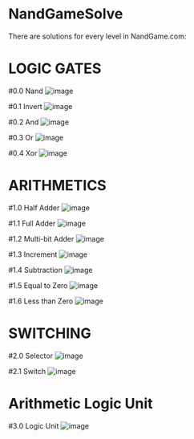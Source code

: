 # NandGameSolve

There are solutions for every level in NandGame.com:

# LOGIC GATES
#0.0 Nand
![image](https://user-images.githubusercontent.com/116679403/213938059-9272a7c4-8cb1-4e23-b195-70167dba90fc.png)

#0.1 Invert
![image](https://user-images.githubusercontent.com/116679403/213938077-c42f4734-05af-4d99-8b0e-4e5f58a83048.png)

#0.2 And
![image](https://user-images.githubusercontent.com/116679403/213938213-7c69f80e-b0f9-4d9a-a3bf-3634279efa6a.png)

#0.3 Or
![image](https://user-images.githubusercontent.com/116679403/213938244-a6dfb690-4502-443e-aa57-6c2afa6e0082.png)

#0.4 Xor
![image](https://user-images.githubusercontent.com/116679403/213938259-8a2b02c7-4440-497b-acce-a1fc98df15b2.png)

# ARITHMETICS
#1.0 Half Adder
![image](https://user-images.githubusercontent.com/116679403/213938300-91778b65-89ca-4bf1-80e7-44f1abfa339d.png)

#1.1 Full Adder
![image](https://user-images.githubusercontent.com/116679403/213937822-8cbad046-706e-4d5b-ac61-2ebcc46bc32a.png)

#1.2 Multi-bit Adder
![image](https://user-images.githubusercontent.com/116679403/213937838-a824d2f1-6c81-4a68-8c71-28f931701c41.png)

#1.3 Increment
![image](https://user-images.githubusercontent.com/116679403/213937852-8fc2861d-546e-48cd-adfe-fbcda7db0f63.png)

#1.4 Subtraction
![image](https://user-images.githubusercontent.com/116679403/213937874-62558ee9-9fd9-4985-95eb-b9ce32501495.png)

#1.5 Equal to Zero
![image](https://user-images.githubusercontent.com/116679403/213938337-09f95ef6-fc12-402c-9895-e9d97af8ad98.png)

#1.6 Less than Zero
![image](https://user-images.githubusercontent.com/116679403/213938348-0e28d0df-8582-4901-931a-27b6ca7179a1.png)

# SWITCHING
#2.0 Selector
![image](https://user-images.githubusercontent.com/116679403/213938365-4a81a3f4-42ee-4f87-96ce-dafc1f6407cc.png)

#2.1 Switch
![image](https://user-images.githubusercontent.com/116679403/213938381-689efb7d-c3ca-4285-b96d-95f9e043ce6c.png)

# Arithmetic Logic Unit
#3.0 Logic Unit
![image](https://user-images.githubusercontent.com/116679403/213937996-864d368d-2d1f-4405-9daf-ac89863ff480.png)

